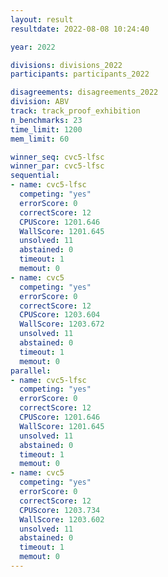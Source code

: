 ```yaml
---
layout: result
resultdate: 2022-08-08 10:24:40

year: 2022

divisions: divisions_2022
participants: participants_2022

disagreements: disagreements_2022
division: ABV
track: track_proof_exhibition
n_benchmarks: 23
time_limit: 1200
mem_limit: 60

winner_seq: cvc5-lfsc
winner_par: cvc5-lfsc
sequential:
- name: cvc5-lfsc
  competing: "yes"
  errorScore: 0
  correctScore: 12
  CPUScore: 1201.646
  WallScore: 1201.645
  unsolved: 11
  abstained: 0
  timeout: 1
  memout: 0
- name: cvc5
  competing: "yes"
  errorScore: 0
  correctScore: 12
  CPUScore: 1203.604
  WallScore: 1203.672
  unsolved: 11
  abstained: 0
  timeout: 1
  memout: 0
parallel:
- name: cvc5-lfsc
  competing: "yes"
  errorScore: 0
  correctScore: 12
  CPUScore: 1201.646
  WallScore: 1201.645
  unsolved: 11
  abstained: 0
  timeout: 1
  memout: 0
- name: cvc5
  competing: "yes"
  errorScore: 0
  correctScore: 12
  CPUScore: 1203.734
  WallScore: 1203.602
  unsolved: 11
  abstained: 0
  timeout: 1
  memout: 0
---
```

